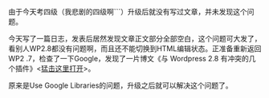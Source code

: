 

由于今天考四级（我悲剧的四级啊```）升级后就没有写过文章，并未发现这个问题。

今天写了一篇日志，发表后居然发现文章正文部分全部空白，这个问题可大发了，看别人WP2.8都没有问题啊，而且还不能切换到HTML编辑状态。正准备重新返回WP2
.7，检查了一下Google，发现了一片博文《与 Wordpress 2.8 有冲突的几个插件》<[猛击这里打开](http://www.suoyishuo.com/archives/wordpress-28-conflict.html)>。

原来是Use Google Libraries的问题，升级之后就可以解决这个问题了。


